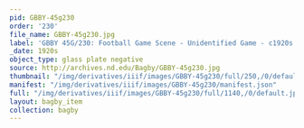 ```yaml
---
pid: GBBY-45g230
order: '230'
file_name: GBBY-45g230.jpg
label: 'GBBY 45G/230: Football Game Scene - Unidentified Game - c1920s'
_date: 1920s
object_type: glass plate negative
source: http://archives.nd.edu/Bagby/GBBY-45g230.jpg
thumbnail: "/img/derivatives/iiif/images/GBBY-45g230/full/250,/0/default.jpg"
manifest: "/img/derivatives/iiif/images/GBBY-45g230/manifest.json"
full: "/img/derivatives/iiif/images/GBBY-45g230/full/1140,/0/default.jpg"
layout: bagby_item
collection: bagby
---
```

